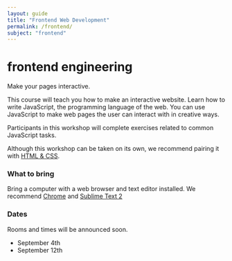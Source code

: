 ```yaml
---
layout: guide
title: "Frontend Web Development"
permalink: /frontend/
subject: "frontend"
---
```


<h1>frontend engineering</h1>
<div class="intro">Make your pages interactive.</div>

<section>
  <p>This course will teach you how to make an interactive website. Learn how to write JavaScript, the programming language of the web. You can use JavaScript to make web pages the user can interact with in creative ways.
  <p>Participants in this workshop will complete exercises related to common JavaScript tasks.
  <p>Although this workshop can be taken on its own, we recommend pairing it with <a href="{{ "/html" | prepend: site.baseurl }}">HTML & CSS</a>.
</section>
<section>
  <h3>What to bring</h3>
  <p>Bring a computer with a web browser and text editor installed. We recommend <a href="chrome.com">Chrome</a> and <a href="sublimetext.com">Sublime Text 2</a>
</section>
<section>
  <h3>Dates</h3>
  <p>Rooms and times will be announced soon.</p>
  <ul>
    <li>September 4th</li>
    <li>September 12th</li>
  </ul>
</section>
